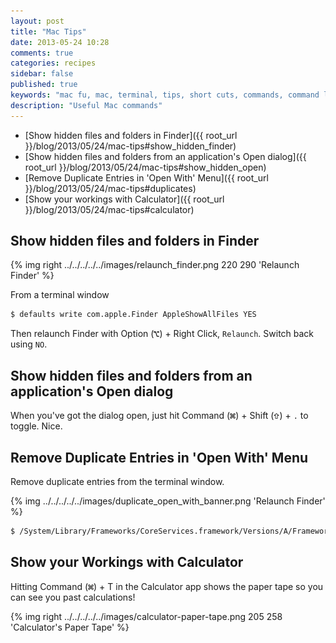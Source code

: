 ```yaml
---
layout: post
title: "Mac Tips"
date: 2013-05-24 10:28
comments: true
categories: recipes
sidebar: false
published: true
keywords: "mac fu, mac, terminal, tips, short cuts, commands, command line, shell, bash"
description: "Useful Mac commands"
---
```


- [Show hidden files and folders in Finder]({{ root_url }}/blog/2013/05/24/mac-tips#show_hidden_finder)
- [Show hidden files and folders from an application's Open dialog]({{ root_url }}/blog/2013/05/24/mac-tips#show_hidden_open)
- [Remove Duplicate Entries in 'Open With' Menu]({{ root_url }}/blog/2013/05/24/mac-tips#duplicates)
- [Show your workings with Calculator]({{ root_url }}/blog/2013/05/24/mac-tips#calculator)


<!-- more -->

##  <a id="show_hidden_finder"></a>Show hidden files and folders in Finder

{% img right ../../../../../images/relaunch_finder.png 220 290 'Relaunch Finder' %}

From a terminal window

``` sh
$ defaults write com.apple.Finder AppleShowAllFiles YES
```
Then relaunch Finder with Option (![Option](/images/ks_option.gif)) + Right Click, `Relaunch`. Switch back using `NO`.









## <a id="show_hidden_open"></a>Show hidden files and folders from an application's Open dialog

When you've got the dialog open, just hit Command (![Command](/images/ks_command.gif)) + Shift (![Shift](/images/ks_shift.gif)) + `.` to toggle. Nice.


## <a id="duplicates"></a>Remove Duplicate Entries in 'Open With' Menu

Remove duplicate entries from the terminal window.

{% img ../../../../../images/duplicate_open_with_banner.png 'Relaunch Finder' %}

``` sh
$ /System/Library/Frameworks/CoreServices.framework/Versions/A/Frameworks/LaunchServices.framework/Versions/A/Support/lsregister -kill -r -domain local -domain user
```


## <a id="calculator"></a>Show your Workings with Calculator

Hitting Command (![Command](/images/ks_command.gif)) + T in the Calculator app shows the paper tape so you can see you past calculations!

{% img right ../../../../../images/calculator-paper-tape.png 205 258 'Calculator's Paper Tape' %}

